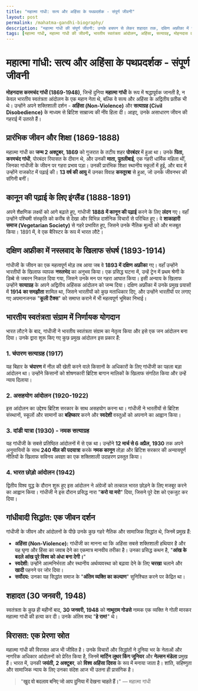 ```yaml
---
title: "महात्मा गांधी: सत्य और अहिंसा के पथप्रदर्शक - संपूर्ण जीवनी"
layout: post
permalink: /mahatma-gandhi-biography/
description: "महात्मा गांधी की संपूर्ण जीवनी: उनके बचपन से लेकर शहादत तक, दक्षिण अफ्रीका में नस्लवाद के खिलाफ संघर्ष, भारतीय स्वतंत्रता आंदोलन में उनकी निर्णायक भूमिका, और अहिंसा व सत्याग्रह के उनके अद्वितीय सिद्धांतों का विस्तृत विवरण।"
tags: [महात्मा गांधी, महात्मा गांधी की जीवनी, भारतीय स्वतंत्रता आंदोलन, अहिंसा, सत्याग्रह, मोहनदास करमचंद गांधी]
---
```


# महात्मा गांधी: सत्य और अहिंसा के पथप्रदर्शक - संपूर्ण जीवनी

**मोहनदास करमचंद गांधी (1869-1948)**, जिन्हें दुनिया **महात्मा गांधी** के रूप में श्रद्धापूर्वक जानती है, न केवल भारतीय स्वतंत्रता आंदोलन के एक महान नेता थे, बल्कि वे सत्य और अहिंसा के अद्वितीय प्रतीक भी थे। उन्होंने अपने शक्तिशाली दर्शन - **अहिंसा (Non-Violence)** और **सत्याग्रह (Civil Disobedience)** के माध्यम से ब्रिटिश साम्राज्य की नींव हिला दी। आइए, उनके असाधारण जीवन की गहराई में उतरते हैं।

## प्रारंभिक जीवन और शिक्षा (1869-1888)

महात्मा गांधी का **जन्म 2 अक्टूबर, 1869** को गुजरात के तटीय शहर **पोरबंदर** में हुआ था। उनके **पिता, करमचंद गांधी**, पोरबंदर रियासत के दीवान थे, और उनकी **माता, पुतलीबाई**, एक गहरी धार्मिक महिला थीं, जिनका गांधीजी के जीवन पर गहरा प्रभाव पड़ा। उनकी प्रारंभिक शिक्षा स्थानीय स्कूलों में हुई, और बाद में उन्होंने राजकोट में पढ़ाई की। **13 वर्ष की आयु** में उनका विवाह **कस्तूरबा** से हुआ, जो उनके जीवनभर की संगिनी बनीं।

## कानून की पढ़ाई के लिए इंग्लैंड (1888-1891)

अपने शैक्षणिक लक्ष्यों को आगे बढ़ाते हुए, गांधीजी **1888 में कानून की पढ़ाई** करने के लिए **लंदन** गए। वहाँ उन्होंने पश्चिमी संस्कृति को करीब से देखा और विभिन्न दार्शनिक विचारों से परिचित हुए। वे **शाकाहारी समाज (Vegetarian Society)** से गहरे प्रभावित हुए, जिसने उनके नैतिक मूल्यों को और मजबूत किया। 1891 में, वे एक बैरिस्टर के रूप में भारत लौटे।

## दक्षिण अफ्रीका में नस्लवाद के खिलाफ संघर्ष (1893-1914)

गांधीजी के जीवन का एक महत्वपूर्ण मोड़ तब आया जब वे **1893 में दक्षिण अफ्रीका** गए। वहाँ उन्होंने भारतीयों के खिलाफ व्यापक **नस्लभेद** का अनुभव किया। एक प्रसिद्ध घटना में, उन्हें ट्रेन में प्रथम श्रेणी के डिब्बे से जबरन निकाल दिया गया, जिसने उनके मन पर गहरा आघात किया। इसी अन्याय के खिलाफ उन्होंने **सत्याग्रह** के अपने अद्वितीय अहिंसक आंदोलन को जन्म दिया। दक्षिण अफ्रीका में उनके प्रमुख प्रयासों में **1914 का समझौता** शामिल था, जिसने भारतीयों को कुछ मताधिकार दिए, और उन्होंने भारतीयों पर लगाए गए अपमानजनक "**कूली टैक्स**" को समाप्त कराने में भी महत्वपूर्ण भूमिका निभाई।

## भारतीय स्वतंत्रता संग्राम में निर्णायक योगदान

भारत लौटने के बाद, गांधीजी ने भारतीय स्वतंत्रता संग्राम का नेतृत्व किया और इसे एक जन आंदोलन बना दिया। उनके द्वारा शुरू किए गए कुछ प्रमुख आंदोलन इस प्रकार हैं:

### 1. चंपारण सत्याग्रह (1917)

यह बिहार के **चंपारण** में नील की खेती करने वाले किसानों के अधिकारों के लिए गांधीजी का पहला बड़ा आंदोलन था। उन्होंने किसानों को शोषणकारी ब्रिटिश बागान मालिकों के खिलाफ संगठित किया और उन्हें न्याय दिलाया।

### 2. असहयोग आंदोलन (1920-1922)

इस आंदोलन का उद्देश्य ब्रिटिश सरकार के साथ असहयोग करना था। गांधीजी ने भारतीयों से ब्रिटिश संस्थानों, स्कूलों और सामानों का **बहिष्कार** करने और **स्वदेशी** वस्तुओं को अपनाने का आह्वान किया।

### 3. दांडी यात्रा (1930) - नमक सत्याग्रह

यह गांधीजी के सबसे प्रतिष्ठित आंदोलनों में से एक था। उन्होंने **12 मार्च से 6 अप्रैल, 1930** तक अपने अनुयायियों के साथ **240 मील की पदयात्रा** करके **नमक कानून** तोड़ा और ब्रिटिश सरकार की अन्यायपूर्ण नीतियों के खिलाफ सविनय अवज्ञा का एक शक्तिशाली उदाहरण प्रस्तुत किया।

### 4. भारत छोड़ो आंदोलन (1942)

द्वितीय विश्व युद्ध के दौरान शुरू हुए इस आंदोलन ने अंग्रेजों को तत्काल भारत छोड़ने के लिए मजबूर करने का आह्वान किया। गांधीजी ने इस दौरान प्रसिद्ध नारा "**करो या मरो**" दिया, जिसने पूरे देश को एकजुट कर दिया।

## गांधीवादी सिद्धांत: एक जीवन दर्शन

गांधीजी के जीवन और आंदोलनों के पीछे उनके कुछ गहरे नैतिक और सामाजिक सिद्धांत थे, जिनमें प्रमुख हैं:

* **अहिंसा (Non-Violence):** गांधीजी का मानना था कि अहिंसा सबसे शक्तिशाली हथियार है और यह घृणा और हिंसा का जवाब देने का एकमात्र मानवीय तरीका है। उनका प्रसिद्ध कथन है, "**आंख के बदले आंख पूरे विश्व को अंधा बना देगी।**"
* **स्वदेशी:** उन्होंने आत्मनिर्भरता और स्थानीय अर्थव्यवस्था को बढ़ावा देने के लिए **चरखा** चलाने और **खादी** पहनने पर जोर दिया।
* **सर्वोदय:** उनका यह सिद्धांत समाज के "**अंतिम व्यक्ति का कल्याण**" सुनिश्चित करने पर केंद्रित था।

## शहादत (30 जनवरी, 1948)

स्वतंत्रता के कुछ ही महीनों बाद, **30 जनवरी, 1948** को **नाथूराम गोडसे** नामक एक व्यक्ति ने गोली मारकर महात्मा गांधी की हत्या कर दी। उनके अंतिम शब्द "**हे राम!**" थे।

## विरासत: एक प्रेरणा स्रोत

महात्मा गांधी की विरासत आज भी जीवित है। उनके विचारों और सिद्धांतों ने दुनिया भर के नेताओं और नागरिक अधिकार आंदोलनों को प्रेरित किया है, जिनमें **मार्टिन लूथर किंग जूनियर** और **नेल्सन मंडेला** प्रमुख हैं। भारत में, उनकी **जयंती, 2 अक्टूबर**, को **विश्व अहिंसा दिवस** के रूप में मनाया जाता है। शांति, सहिष्णुता और सामाजिक न्याय के लिए उनका संदेश आज भी उतना ही प्रासंगिक है।

> "**खुद वो बदलाव बनिए जो आप दुनिया में देखना चाहते हैं।**"
> — महात्मा गांधी
